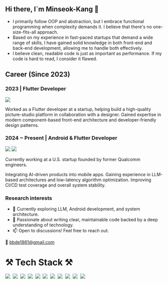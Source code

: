 ## Hi there, I`m Minseok-Kang 👋

* I primarily follow OOP and abstraction, but I embrace functional programming when complexity demands it. I believe that there's no one-size-fits-all approach.
* Based on my experience in fast-paced startups that demand a wide range of skills, I have gained solid knowledge in both front-end and back-end development, allowing me to handle both effectively.
* I believe clean, readable code is just as important as performance. If my code is hard to read, I consider it flawed.


## Career (Since 2023)

### 2023 | Flutter Developer
<img src="https://img.shields.io/badge/Flutter-02569B?style=flat-square&logo=Flutter&logoColor=white"/></a> 

Worked as a Flutter developer at a startup, helping build a high-quality picture-studio platform in collaboration with a designer.
Gained expertise in modern component-based front-end architecture and developer-friendly design patterns.

### 2024 ~ Present | Android & Flutter Developer
<img src="https://img.shields.io/badge/Android-007396?style=flat-square&logo=Android&logoColor=Green"/></a>
<img src="https://img.shields.io/badge/Flutter-02569B?style=flat-square&logo=Flutter&logoColor=white"/></a>
  
Currently working at a U.S. startup founded by former Qualcomm engineers.

Integrating AI-driven products into mobile apps.
Gaining experience in LLM-based architectures and low-latency algorithm optimization.
Improving CI/CD test coverage and overall system stability.
  
### Research interests
* 🔭 Currently exploring LLM, Android development, and system architecture.
* 👋 Passionate about writing clear, maintainable code backed by a deep understanding of technology.
* 📫 Open to discussions! Feel free to reach out.

:email: <bbde1861@gmail.com>


  <div>
    <h1>⚒️ Tech Stack ⚒️</h1>
  <img src="https://img.shields.io/badge/Java-007396?style=flat-square&logo=Java&logoColor=white"/></a>&nbsp 
  <img src="https://img.shields.io/badge/SpringBoot-6DB33F?style=flat-square&logo=Spring&logoColor=white"/></a>&nbsp
  <img src="https://img.shields.io/badge/Dart-0175C2?style=flat-square&logo=Dart&logoColor=white"/></a>&nbsp
  <img src="https://img.shields.io/badge/Flutter-02569B?style=flat-square&logo=Flutter&logoColor=white"/></a>&nbsp
  <img src="https://img.shields.io/badge/Python-3766AB?style=flat-square&logo=Python&logoColor=white"/></a>&nbsp
  <img src="https://img.shields.io/badge/Linux-FCC624?style=flat-square&logo=linux&logoColor=black"/></a>&nbsp
  <img src="https://img.shields.io/badge/mysql-4479A1.svg?style=flat-square&logo=mysql&logoColor=white"/></a>&nbsp
  <img src="https://img.shields.io/badge/redis-%23DD0031.svg?style=flat-square&logo=redis&logoColor=white"/></a>&nbsp
  <img src="https://img.shields.io/badge/nestjs-%23E0234E.svg?style=flat-square&logo=nestjs&logoColor=white"/></a>&nbsp
  <img src="https://img.shields.io/badge/express.js-%23404d59.svg?style=flat-square&logo=express&logoColor=%2361DAFB"/></a>&nbsp
  <img src="https://img.shields.io/badge/typescript-%23007ACC.svg?style=flat-square&logo=typescript&logoColor=white"/></a>&nbsp

  </div>
  <br/>
  <div align="center">
  </div>


